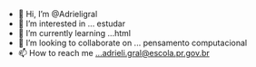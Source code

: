 - 👋 Hi, I’m @Adrieligral
- 👀 I’m interested in ... estudar
- 🌱 I’m currently learning ...html
- 💞️ I’m looking to collaborate on ... pensamento computacional 
- 📫 How to reach me ...adrieli.gral@escola.pr.gov.br

